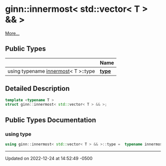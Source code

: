 # ginn::innermost< std::vector< T > && >


 [More...](#detailed-description)

## Public Types

|                | Name           |
| -------------- | -------------- |
| using typename [innermost](api/Classes/structginn_1_1innermost.md)< T >::type | **[type](api/Classes/structginn_1_1innermost_3_01std_1_1vector_3_01_t_01_4_01_6_6_01_4.md#using-type)**  |

## Detailed Description

```cpp
template <typename T >
struct ginn::innermost< std::vector< T > && >;
```

## Public Types Documentation

### using type

```cpp
using ginn::innermost< std::vector< T > && >::type =  typename innermost<T>::type;
```


-------------------------------

Updated on 2022-12-24 at 14:52:49 -0500